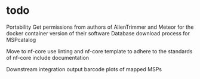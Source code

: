 # todo
Portability
	Get permissions from authors of AlienTrimmer and Meteor for the docker container version of their software
	Database download process for MSPcatalog

Move to nf-core
	use linting and nf-core template to adhere to the standards of nf-core
	include documentation

Downstream integration
	output barcode plots of mapped MSPs	
